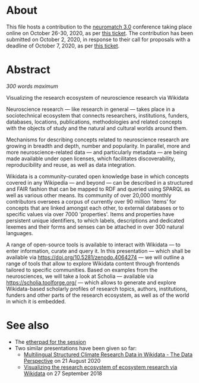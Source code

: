 # About

This file hosts a contribution to the [neuromatch 3.0](https://neuromatch.io/) conference taking place online on October 26-30, 2020, as per [this ticket](https://github.com/Daniel-Mietchen/events/issues/701). The contribution has been submitted on October 2, 2020, in response to their call for proposals with a deadline of October 7, 2020, as per [this ticket](https://github.com/Daniel-Mietchen/events/issues/702).

# Abstract

*300 words maximum*

Visualizing the research ecosystem of neuroscience research via Wikidata

Neuroscience research — like research in general — takes place in a sociotechnical ecosystem that connects researchers, institutions, funders, databases, locations, publications, methodologies and related concepts with the objects of study and the natural and cultural worlds around them.

Mechanisms for describing concepts related to neuroscience research are growing in breadth and depth, number and popularity. In parallel, more and more neuroscience-related data — and particularly metadata — are being made available under open licenses, which facilitates discoverability, reproducibility and reuse, as well as data integration.

Wikidata is a community-curated open knowledge base in which concepts covered in any Wikipedia — and beyond — can be described in a structured and FAIR fashion that can be mapped to RDF and queried using SPARQL as well as various other means. Its community of over 20,000 monthly contributors oversees a corpus of currently over 90 million 'items’ for concepts that are linked amongst each other, to external databases or to specific values via over 7000 'properties'. Items and properties have persistent unique identifiers, to which labels, descriptions and dedicated lexemes and their forms and senses can be attached in over 300 natural languages.

A range of open-source tools is available to interact with Wikidata — to enter information, curate and query it. In this presentation — which shall be available via https://doi.org/10.5281/zenodo.4064274 — we will outline a range of tools that allow to explore Wikidata content through frontends tailored to specific communities. Based on examples from the neurosciences, we will take a look at Scholia — available via https://scholia.toolforge.org/ — which allows to generate and explore Wikidata-based scholarly profiles of research topics, authors, institutions, funders and other parts of the research ecosystem, as well as of the world in which it is embedded.


# See also

* The [etherpad for the session](https://etherpad.wikimedia.org/p/zenodo.4064274)
* Two similar presentations have been given so far:
  - [Multilingual Structured Climate Research Data in Wikidata - The Data Perspective](data-science-in-climate-and-climate-impact-research.md) on 21 August 2020
  - [Visualizing the research ecosystem of ecosystem research via Wikidata](https://github.com/Daniel-Mietchen/events/blob/master/ICEI2018-research-ecosystem.md) on 27 September 2018
  
